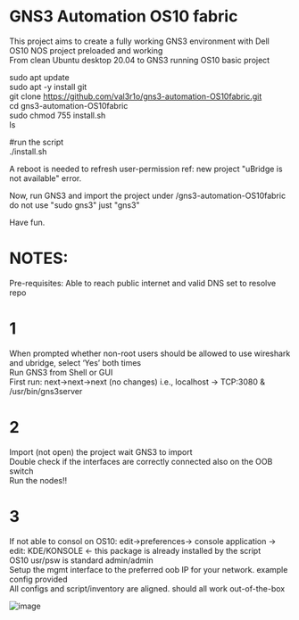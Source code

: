 # GNS3 Automation OS10 fabric

This project aims to create a fully working GNS3 environment with Dell OS10 NOS project preloaded and working </br>
From clean Ubuntu desktop 20.04 to GNS3 running OS10 basic project</br>

sudo apt update</br>
sudo apt -y install git<br>
git clone https://github.com/val3r1o/gns3-automation-OS10fabric.git <br>
cd gns3-automation-OS10fabric <br>
sudo chmod 755 install.sh <br>
ls </br>

#run the script</br>
./install.sh

A reboot is needed to refresh user-permission ref: new project "uBridge is not available" error.

Now, run GNS3 and import the project under /gns3-automation-OS10fabric</br>
do not use "sudo gns3" just "gns3" 

Have fun.

# NOTES:
Pre-requisites: Able to reach public internet and valid DNS set to resolve repo </br>
# 1
When prompted whether non-root users should be allowed to use wireshark and ubridge, select ‘Yes’ both times</br>
Run GNS3 from Shell or GUI </br>
First run:  next->next->next (no changes) i.e., localhost -> TCP:3080 & /usr/bin/gns3server
# 2
Import (not open) the project wait GNS3 to import </br>
Double check if the interfaces are correctly connected also on the OOB switch </br>
Run the nodes!! 
# 3
If not able to consol on OS10: edit->preferences-> console application -> edit: KDE/KONSOLE <- this package is already installed by the script</br>
OS10 usr/psw is standard admin/admin </br>
Setup the mgmt interface to the preferred oob IP for your network. example config provided </br>
All configs and script/inventory are aligned. should all work out-of-the-box




![image](https://user-images.githubusercontent.com/20860769/148770138-122bf4ab-c831-4e31-9f4a-26b94cd25755.png)

